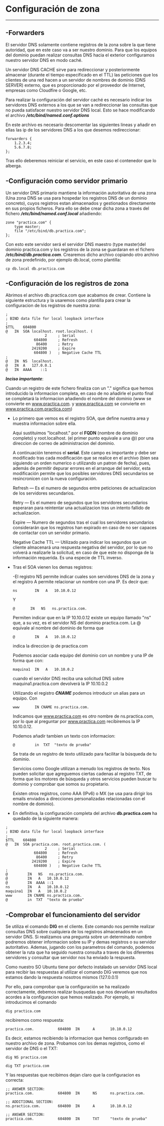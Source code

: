 # **Configuración de zona**
***
## **-Forwarders**  
El servidor DNS solamente contiene registros de la zona sobre la que tiene autoridad, que en este caso va a ser nuestro dominio. Para que los equipos del dominio puedan realizar consultas DNS hacia el exterior configuramos nuestro servidor DNS en modo caché.  
 
Un servidor DNS CACHE sirve para redireccionar y posteriormente almacenar (durante el tiempo especificado en el TTL) las peticiones que los clientes de una red hacen a un servidor de nombres de dominio (DNS SERVER) externo, que es proporcionado por el proveedor de Internet, empresas como Cloudfire o Google, etc.

Para realizar la configuración del servidor caché es necesario indicar los servidores DNS externos a los que se van a redireccionar las consultas que no pueda satisfacer nuestro servidor DNS local. Esto se hace modificando el archivo **_/etc/bind/named.conf.options_**

En este archivo es necesario descomentar las siguientes lineas y añadir en ellas las ip de los servidores DNS a los que desemos redireccionar: 

```
forwarders {
    1.2.3.4;
    5.6.7.8;
};
```

Tras ello deberemos reiniciar el servicio, en este caso el contenedor que lo alberga.

## **-Configuración como servidor primario**
Un servidor DNS primario mantiene la información autoritativa de una zona (Una zona DNS se usa para hospedar los registros DNS de un dominio concreto), cuyos registros estan almacenados y gestionados directamente en sus propios ficheros. Para ello se debe crear dicha zona a través del fichero **_/etc/bind/named.conf.local_** añadiendo:

```
zone "practica.com" {
    type master;
    file "/etc/bind/db.practica.com";
};
```
Con esto este servidor será el servidor DNS maestro (type master)del dominio practica.com y los registros de la zona se guardaran en el fichero **_/etc/bind/db.practica.com_**. Crearemos dicho archivo copiando otro archivo de zona predefinido, por ejemplo db.local, como plantilla:

```
cp db.local db.practica.com
```


## **-Configuración de los registros de zona**


Abrimos el archivo db.practica.com que acabamos de crear. Contiene la siguiente estructura y la usaremos como plantilla para crear la configuracion de los registros de nuestra zona:

```
;
; BIND data file for local loopback interface
;
$TTL	604800
@	IN	SOA	localhost. root.localhost. (
			      2		; Serial
			 604800		; Refresh
			  86400		; Retry
			2419200		; Expire
			 604800 )	; Negative Cache TTL
;
@	IN	NS	localhost.
@	IN	A	127.0.0.1
@	IN	AAAA	::1
```
**_Inciso importante_**:

Cuando un registro de este fichero finaliza con un "." significa que hemos introducido la informacion completa, en caso de no añadirle el punto final se completará la informacion añadiendo el nombre del dominio (www se convierte en www.practica.com. y www.practica.com se convierte en www.practica.com.practica.com)

+ Lo primero que vemos es el registro SOA, que define nuestra area y muestra informacion sobre ella. 

  Aqui sustituimos "localhost." por el **FQDN** (nombre de dominio completo) y root.localhost. (el primer punto equivale a una @) por una direccion de correo de administracion del dominio. 

  A continuación tenemos el **serial**. Este campo es importante y debe ser modificado tras cada modificación que se realice en el archivo (bien sea siguiendo un orden numerico o utilizando un patron de fecha), pues, además de permitir depurar errores en el arranque del servidor, esta modificación permite que los posibles servidores DNS secundarios se resincronicen con la nueva configuración.
   
  Refresh — Es el numero de segundos entre peticiones de actualizacion de los servidores secundarios.

  Retry — Es el numero de segundos que los servidores secundarios esperaran para reintentar una actualizacion tras un intento fallido de actualizacion.

  Expire — Numero de segundos tras el cual los servidores secundarios considerarán que los registros han expirado en caso de no ser capaces de contactar con un servidor primario.

  Negative Cache TTL — Utilizado para indicar los segundos que un cliente almacenará una respuesta negativa del servidor, por lo que no volverá a realizarle la solicitud, en caso de que este no disponga de la información requerida. Es una especie de TTL inverso.  

+ Tras el SOA vienen los demas registros:
  
  -El registro NS permite indicar cuales son servidores DNS de la zona y el registro A permite relacionar un nombre con una IP. Es decir que:

  ```
  ns        IN   A   10.10.0.12
  ```
  
  Y

  ```
  @	      IN   NS	ns.practica.com.
  ```

  Permiten indicar que en la IP 10.10.0.12 existe un equipo llamado "ns" que, a su vez, es el servidor NS del dominio practica.com. La @ equivale al nombre del dominio de forma que
  
  ```
  @         IN   A   10.10.0.12
  ```
  indica la direccion ip de practica.com

  Podemos asociar cada equipo del dominio con un nombre y una IP de forma que con:

  ```
  maquina1  IN   A   10.10.0.2
  ```

  cuando el servidor DNS reciba una solicitud DNS sobre maquina1.practica.com devolverá la IP 10.10.0.2
  
  Utilizando el registro **_CNAME_** podemos introducir un alias para un equipo. Con

  ```
  www       IN CNAME ns.practica.com.
  ```

  Indicamos que www.practica.com es _otro_ nombre de ns.practica.com, por lo que al preguntar por www.practica.com recibiremos la IP 10.10.0.12.

  Podemos añadir tambien un texto con informacion:
  ```
  @         in  TXT  "texto de prueba"
  ```
  Se trata de un registro de texto utilizado para facilitar la búsqueda de tu dominio.

  Servicios como Google utilizan a menudo los registros de texto. Nos pueden solicitar que agreguemos ciertas cadenas al registro TXT, de forma que los motores de búsqueda y otros servicios pueden buscar tu dominio y comprobar que somos su propietario.
  
  Existen otros registros, como AAA (IPv6) o MX (se usa para dirigir los emails enviados a direcciones personalizadas relacionadas con el nombre de dominio).

+ En definitiva, la configuración completa del archivo **db.practica.com** ha quedado de la siguiente manera:

```
;
; BIND data file for local loopback interface
;
$TTL	604800
@	IN	SOA	practica.com. root.practica.com. (
			      2		; Serial
			 604800		; Refresh
			  86400		; Retry
			2419200		; Expire
			 604800 )	; Negative Cache TTL
;
@	      IN   NS	ns.practica.com.
@         IN   A   10.10.0.12
@	      IN  AAAA ::1
ns        IN   A   10.10.0.12
maquina1  IN   A   10.10.0.2
www       IN CNAME ns.practica.com.
@         in  TXT  "texto de prueba"
```

## **-Comprobar el funcionamiento del servidor**

Se utiliza el comando **DIG** en el cliente. Este comando nos permite realizar consultas DNS sobre cualquiera de los registros almacenados en un servidor DNS. Si realizamos una pregunta sobre un determinado nombre podremos obtener informacion sobre su IP y demas registros o su servidor autoritativo. Ademas, jugando con los parametros del comando, podemos obtener la ruta que ha seguido nuestra consulta a traves de los diferentes servidores y consultar que servidor nos ha enviado la respuesta.

Como nuestro SO Ubuntu tiene por defecto instalado un servidor DNS local para recibir las respuestas al utilizar el comando DIG veremos que nos estamos dando la respuesta nosotros mismos (127.0.0.1)

Por ello, para comprobar que la configuración se ha realizado correctamente, debemos realizar busquedas que nos devuelvan resultados acordes a la configuracion que hemos realizado. Por ejemplo, si introducimos el comando

```
dig practica.com
```

recibiremos como respuesta:
```
practica.com.           604800  IN      A       10.10.0.12
```

Es decir, estamos recibiendo la informacion que hemos configurado en nuestro archivo de zona. Probamos con los demas registros, como el servidor de DNS o el TXT:

```
dig NS practica.com
```

```
dig TXT practica.com
```

Y las respuestas que recibimos dejan claro que la configuracion es correcta:

```
;; ANSWER SECTION:
practica.com.           604800  IN      NS      ns.practica.com.

;; ADDITIONAL SECTION:
ns.practica.com.        604800  IN      A       10.10.0.12
```

```
;; ANSWER SECTION:
practica.com.           604800  IN      TXT     "texto de prueba"
```